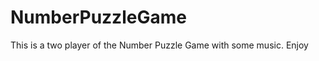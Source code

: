 NumberPuzzleGame
================

This is a two player of the Number Puzzle Game with some music. Enjoy